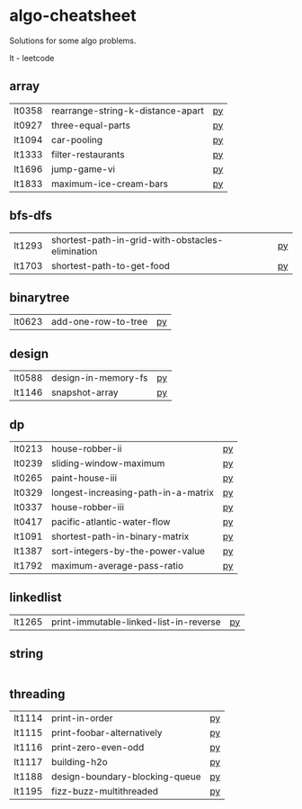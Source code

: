 # algo-cheatsheet

Solutions for some algo problems.

lt - leetcode

## array 
<table>
<tr><td>lt0358</td><td>rearrange-string-k-distance-apart</td><td><a href="array/lt0358_rearrange-string-k-distance-apart.py">py</a></td></tr>
<tr><td>lt0927</td><td>three-equal-parts</td><td><a href="array/lt0927_three-equal-parts.py">py</a></td></tr>
<tr><td>lt1094</td><td>car-pooling</td><td><a href="array/lt1094_car-pooling.py">py</a></td></tr>
<tr><td>lt1333</td><td>filter-restaurants</td><td><a href="array/lt1333_filter-restaurants.py">py</a></td></tr>
<tr><td>lt1696</td><td>jump-game-vi</td><td><a href="array/lt1696_jump-game-vi.py">py</a></td></tr>
<tr><td>lt1833</td><td>maximum-ice-cream-bars</td><td><a href="array/lt1833_maximum-ice-cream-bars.py">py</a></td></tr>
</table>

## bfs-dfs 
<table>
<tr><td>lt1293</td><td>shortest-path-in-grid-with-obstacles-elimination</td><td><a href="bfs-dfs/lt1293_shortest-path-in-grid-with-obstacles-elimination.py">py</a></td></tr>
<tr><td>lt1703</td><td>shortest-path-to-get-food</td><td><a href="bfs-dfs/lt1703_shortest-path-to-get-food.py">py</a></td></tr>
</table>

## binarytree 
<table>
<tr><td>lt0623</td><td>add-one-row-to-tree</td><td><a href="binarytree/lt0623_add-one-row-to-tree.py">py</a></td></tr>
</table>

## design 
<table>
<tr><td>lt0588</td><td>design-in-memory-fs</td><td><a href="design/lt0588_design-in-memory-fs.py">py</a></td></tr>
<tr><td>lt1146</td><td>snapshot-array</td><td><a href="design/lt1146_snapshot-array.py">py</a></td></tr>
</table>

## dp 
<table>
<tr><td>lt0213</td><td>house-robber-ii</td><td><a href="dp/lt0213_house-robber-ii.py">py</a></td></tr>
<tr><td>lt0239</td><td>sliding-window-maximum</td><td><a href="dp/lt0239_sliding-window-maximum.py">py</a></td></tr>
<tr><td>lt0265</td><td>paint-house-iii</td><td><a href="dp/lt0265_paint-house-iii.py">py</a></td></tr>
<tr><td>lt0329</td><td>longest-increasing-path-in-a-matrix</td><td><a href="dp/lt0329_longest-increasing-path-in-a-matrix.py">py</a></td></tr>
<tr><td>lt0337</td><td>house-robber-iii</td><td><a href="dp/lt0337_house-robber-iii.py">py</a></td></tr>
<tr><td>lt0417</td><td>pacific-atlantic-water-flow</td><td><a href="dp/lt0417_pacific-atlantic-water-flow.py">py</a></td></tr>
<tr><td>lt1091</td><td>shortest-path-in-binary-matrix</td><td><a href="dp/lt1091_shortest-path-in-binary-matrix.py">py</a></td></tr>
<tr><td>lt1387</td><td>sort-integers-by-the-power-value</td><td><a href="dp/lt1387_sort-integers-by-the-power-value.py">py</a></td></tr>
<tr><td>lt1792</td><td>maximum-average-pass-ratio</td><td><a href="dp/lt1792_maximum-average-pass-ratio.py">py</a></td></tr>
</table>

## linkedlist 
<table>
<tr><td>lt1265</td><td>print-immutable-linked-list-in-reverse</td><td><a href="linkedlist/lt1265_print-immutable-linked-list-in-reverse.py">py</a></td></tr>
</table>

## string 
<table>
</table>

## threading 
<table>
<tr><td>lt1114</td><td>print-in-order</td><td><a href="threading/lt1114_print-in-order.py">py</a></td></tr>
<tr><td>lt1115</td><td>print-foobar-alternatively</td><td><a href="threading/lt1115_print-foobar-alternatively.py">py</a></td></tr>
<tr><td>lt1116</td><td>print-zero-even-odd</td><td><a href="threading/lt1116_print-zero-even-odd.py">py</a></td></tr>
<tr><td>lt1117</td><td>building-h2o</td><td><a href="threading/lt1117_building-h2o.py">py</a></td></tr>
<tr><td>lt1188</td><td>design-boundary-blocking-queue</td><td><a href="threading/lt1188_design-boundary-blocking-queue.py">py</a></td></tr>
<tr><td>lt1195</td><td>fizz-buzz-multithreaded</td><td><a href="threading/lt1195_fizz-buzz-multithreaded.py">py</a></td></tr>
</table>


